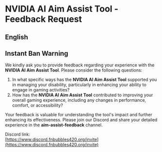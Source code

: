 # NVIDIA AI Aim Assist Tool - Feedback Request

## English  
**Instant Ban Warning**  
- 

We kindly ask you to provide feedback regarding your experience with the **NVIDIA AI Aim Assist Tool**. Please consider the following questions:

1. In what specific ways has the **NVIDIA AI Aim Assist Tool** supported you in managing your disability, particularly in enhancing your ability to engage in gaming activities?
2. How has the **NVIDIA AI Aim Assist Tool** contributed to improving your overall gaming experience, including any changes in performance, comfort, or accessibility?

Your feedback is valuable for understanding the tool's impact and further enhancing its effectiveness. Please join our Discord and share your detailed experience in the **aim-assist-feedback** channel.

Discord link:  
[https://www.discord.fnbubbles420.org/invite](https://www.discord.fnbubbles420.org/invite)
